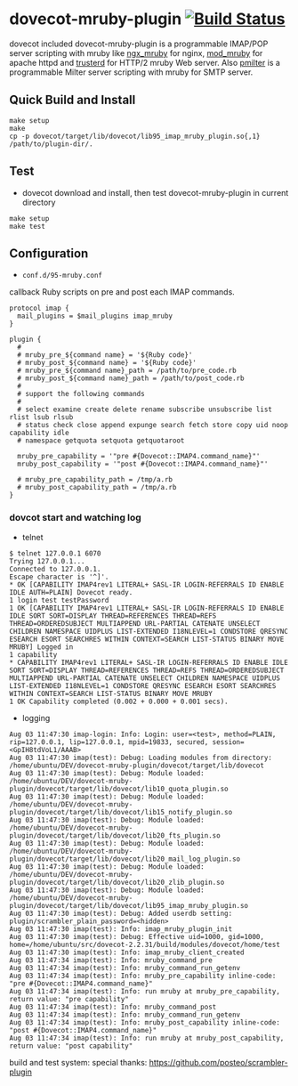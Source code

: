 # dovecot-mruby-plugin [![Build Status](https://travis-ci.org/matsumotory/dovecot-mruby-plugin.svg?branch=master)](https://travis-ci.org/matsumotory/dovecot-mruby-plugin)

dovecot included dovecot-mruby-plugin is a programmable IMAP/POP server scripting with mruby like [ngx_mruby](https://github.com/matsumotory/ngx_mruby) for nginx, [mod_mruby](https://github.com/matsumotory/mod_mruby) for apache httpd and [trusterd](https://github.com/matsumotory/trusterd) for HTTP/2 mruby Web server. Also [pmilter](https://github.com/matsumotory/pmilter) is a programmable Milter server scripting with mruby for SMTP server. 

## Quick Build and Install

```
make setup
make
cp -p dovecot/target/lib/dovecot/lib95_imap_mruby_plugin.so{,1} /path/to/plugin-dir/.
```

## Test

- dovecot download and install, then test dovecot-mruby-plugin in current directory

```
make setup
make test
```

## Configuration

- `conf.d/95-mruby.conf`

callback Ruby scripts on pre and post each IMAP commands.

```
protocol imap {
  mail_plugins = $mail_plugins imap_mruby
}

plugin {
  #
  # mruby_pre_${command name} = '${Ruby code}'
  # mruby_post_${command name} = '${Ruby code}'
  # mruby_pre_${command name}_path = /path/to/pre_code.rb
  # mruby_post_${command name}_path = /path/to/post_code.rb
  #
  # support the following commands
  #
  # select examine create delete rename subscribe unsubscribe list rlist lsub rlsub
  # status check close append expunge search fetch store copy uid noop capability idle
  # namespace getquota setquota getquotaroot

  mruby_pre_capability = '"pre #{Dovecot::IMAP4.command_name}"'
  mruby_post_capability = '"post #{Dovecot::IMAP4.command_name}"'

  # mruby_pre_capability_path = /tmp/a.rb
  # mruby_post_capability_path = /tmp/a.rb
}
```

### dovcot start and watching log

- telnet

```
$ telnet 127.0.0.1 6070
Trying 127.0.0.1...
Connected to 127.0.0.1.
Escape character is '^]'.
* OK [CAPABILITY IMAP4rev1 LITERAL+ SASL-IR LOGIN-REFERRALS ID ENABLE IDLE AUTH=PLAIN] Dovecot ready.
1 login test testPassword
1 OK [CAPABILITY IMAP4rev1 LITERAL+ SASL-IR LOGIN-REFERRALS ID ENABLE IDLE SORT SORT=DISPLAY THREAD=REFERENCES THREAD=REFS THREAD=ORDEREDSUBJECT MULTIAPPEND URL-PARTIAL CATENATE UNSELECT CHILDREN NAMESPACE UIDPLUS LIST-EXTENDED I18NLEVEL=1 CONDSTORE QRESYNC ESEARCH ESORT SEARCHRES WITHIN CONTEXT=SEARCH LIST-STATUS BINARY MOVE MRUBY] Logged in
1 capability
* CAPABILITY IMAP4rev1 LITERAL+ SASL-IR LOGIN-REFERRALS ID ENABLE IDLE SORT SORT=DISPLAY THREAD=REFERENCES THREAD=REFS THREAD=ORDEREDSUBJECT MULTIAPPEND URL-PARTIAL CATENATE UNSELECT CHILDREN NAMESPACE UIDPLUS LIST-EXTENDED I18NLEVEL=1 CONDSTORE QRESYNC ESEARCH ESORT SEARCHRES WITHIN CONTEXT=SEARCH LIST-STATUS BINARY MOVE MRUBY
1 OK Capability completed (0.002 + 0.000 + 0.001 secs).
```

- logging

```
Aug 03 11:47:30 imap-login: Info: Login: user=<test>, method=PLAIN, rip=127.0.0.1, lip=127.0.0.1, mpid=19833, secured, session=<GpIH8tdVoL1/AAAB>
Aug 03 11:47:30 imap(test): Debug: Loading modules from directory: /home/ubuntu/DEV/dovecot-mruby-plugin/dovecot/target/lib/dovecot
Aug 03 11:47:30 imap(test): Debug: Module loaded: /home/ubuntu/DEV/dovecot-mruby-plugin/dovecot/target/lib/dovecot/lib10_quota_plugin.so
Aug 03 11:47:30 imap(test): Debug: Module loaded: /home/ubuntu/DEV/dovecot-mruby-plugin/dovecot/target/lib/dovecot/lib15_notify_plugin.so
Aug 03 11:47:30 imap(test): Debug: Module loaded: /home/ubuntu/DEV/dovecot-mruby-plugin/dovecot/target/lib/dovecot/lib20_fts_plugin.so
Aug 03 11:47:30 imap(test): Debug: Module loaded: /home/ubuntu/DEV/dovecot-mruby-plugin/dovecot/target/lib/dovecot/lib20_mail_log_plugin.so
Aug 03 11:47:30 imap(test): Debug: Module loaded: /home/ubuntu/DEV/dovecot-mruby-plugin/dovecot/target/lib/dovecot/lib20_zlib_plugin.so
Aug 03 11:47:30 imap(test): Debug: Module loaded: /home/ubuntu/DEV/dovecot-mruby-plugin/dovecot/target/lib/dovecot/lib95_imap_mruby_plugin.so
Aug 03 11:47:30 imap(test): Debug: Added userdb setting: plugin/scrambler_plain_password=<hidden>
Aug 03 11:47:30 imap(test): Info: imap_mruby_plugin_init
Aug 03 11:47:30 imap(test): Debug: Effective uid=1000, gid=1000, home=/home/ubuntu/src/dovecot-2.2.31/build/modules/dovecot/home/test
Aug 03 11:47:30 imap(test): Info: imap_mruby_client_created
Aug 03 11:47:34 imap(test): Info: mruby_command_pre
Aug 03 11:47:34 imap(test): Info: mruby_command_run_getenv
Aug 03 11:47:34 imap(test): Info: mruby_pre_capability inline-code: "pre #{Dovecot::IMAP4.command_name}"
Aug 03 11:47:34 imap(test): Info: run mruby at mruby_pre_capability, return value: "pre capability"
Aug 03 11:47:34 imap(test): Info: mruby_command_post
Aug 03 11:47:34 imap(test): Info: mruby_command_run_getenv
Aug 03 11:47:34 imap(test): Info: mruby_post_capability inline-code: "post #{Dovecot::IMAP4.command_name}"
Aug 03 11:47:34 imap(test): Info: run mruby at mruby_post_capability, return value: "post capability"
```

build and test system: special thanks: https://github.com/posteo/scrambler-plugin
